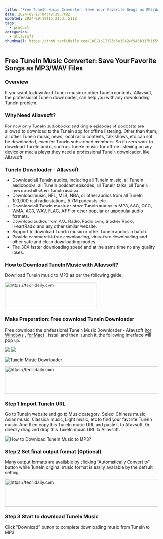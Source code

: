 ```yaml
---
title: "Free TuneIn Music Converter: Save Your Favorite Songs as MP3/WAV Files"
date: 2024-09-17T04:48:39.708Z
updated: 2024-09-19T16:21:37.511Z
tags:
  - product
categories:
  - allavsoft
thumbnail: https://thmb.techidaily.com/10021b17375d6e35424f943b31fb1f59b98c4b332e933017960911271c0d2245.jpg
---
```


## Free TuneIn Music Converter: Save Your Favorite Songs as MP3/WAV Files

### Overview

If you want to download TuneIn music or other TuneIn contents, Allavsoft, the professional TuneIn downloader, can help you with any downloading TuneIn problem.

### Why Need Allavsoft?

For now only TuneIn audiobooks and single episodes of podcasts are allowed to download to the TuneIn app for offline listening. Other than them, all other TuneIn music, news, local radio contents, talk shows, etc can not be downloaded, even for TuneIn subscribed members. So if users want to download TuneIn audio, such as TuneIn music, for offline listening on any device or media player they need a professional TuneIn downloader, like Allavsoft.

### TuneIn Downloader - Allavsoft

* Download all TuneIn audios, including all TuneIn music, all TuneIn audiobooks, all TuneIn podcast episodes, all TuneIn talks, all TuneIn news and all other TuneIn audios.
* Download music, NFL, MLB, NBA, or other audios from all TuneIn 100,000 real radio stations, 5.7M podcasts, etc.
* Download all TuneIn music or other TuneIn audios to MP3, AAC, OGG, WMA, AC3, WAV, FLAC, AIFF or other popular or unpopular audio formats.
* Download audios from AOL Radio, Radio.com, Slacker Radio, iHeartRadio and any other similar website.
* Support to download TuneIn music or other TuneIn audios in batch.
* Provide commercial-free downloading, virus-free downloading and other safe and clean downloading modes.
* The 30X faster downloading speed and at the same time no any quality loses.

### How to Download TuneIn Music with Allavsoft?

Download TuneIn music to MP3 as per the following guide.

<!-- affiliate ads begin -->
<a href="https://aligracehair.sjv.io/c/5597632/1868495/19272" target="_top" id="1868495">
  <img src="//a.impactradius-go.com/display-ad/19272-1868495" border="0" alt="https://techidaily.com" width="300" height="90"/>
</a>
<img height="0" width="0" src="https://aligracehair.sjv.io/i/5597632/1868495/19272" style="position:absolute;visibility:hidden;" border="0" />
<!-- affiliate ads end -->

### Make Preparation: Free download TuneIn Downloader

Free download the professional TuneIn Music Downloader - Allavsoft ([for Windows](https://tools.techidaily.com/allavsoft/products/) , [for Mac](https://tools.techidaily.com/allavsoft/products/)) , install and then launch it, the following interface will pop up.

[![](https://www.allavsoft.com/how-to/../images/how-to/free-download-win.jpg)](https://tools.techidaily.com/allavsoft/products/) [![](https://www.allavsoft.com/how-to/../images/how-to/free-download-mac.jpg)](https://tools.techidaily.com/allavsoft/products/)

![TuneIn Music Downloader](https://www.allavsoft.com/how-to/../images/allavsoft/screen-shot-600.jpg)

<!-- affiliate ads begin -->
<a href="https://aligracehair.sjv.io/c/5597632/1915870/19272" target="_top" id="1915870">
  <img src="//a.impactradius-go.com/display-ad/19272-1915870" border="0" alt="https://techidaily.com" width="728" height="90"/>
</a>
<img height="0" width="0" src="https://aligracehair.sjv.io/i/5597632/1915870/19272" style="position:absolute;visibility:hidden;" border="0" />
<!-- affiliate ads end -->

### Step 1 Import TuneIn URL

Go to TuneIn website and go to Music category. Select Chinese music, Asian music, Classical music, Light music, etc to find your favorite TuneIn music. And then copy this TuneIn music URL and paste it to Allavsoft. Or directly drag and drop this TuneIn music URL to Allavsoft.

![How to Download TuneIn Music to MP3?](https://www.allavsoft.com/how-to/../images/how-to/download-rtmp-video/download-rtmp-video.jpg)

### Step 2 Set final output format (Optional)

Many output formats are available by clicking "Automatically Convert to" button while TuneIn original music format is easily available by the default setting.

<!-- affiliate ads begin -->
<a href="https://aligracehair.sjv.io/c/5597632/2115937/19272" target="_top" id="2115937">
  <img src="//a.impactradius-go.com/display-ad/19272-2115937" border="0" alt="https://techidaily.com" width="728" height="90"/>
</a>
<img height="0" width="0" src="https://aligracehair.sjv.io/i/5597632/2115937/19272" style="position:absolute;visibility:hidden;" border="0" />
<!-- affiliate ads end -->

### Step 3 Start to download TuneIn Music

Click "Download" button to complete downloading music from TuneIn to MP3.

<ins class="adsbygoogle"
     style="display:block"
     data-ad-format="autorelaxed"
     data-ad-client="ca-pub-7571918770474297"
     data-ad-slot="1223367746"></ins>

<ins class="adsbygoogle"
     style="display:block"
     data-ad-client="ca-pub-7571918770474297"
     data-ad-slot="8358498916"
     data-ad-format="auto"
     data-full-width-responsive="true"></ins>
